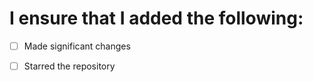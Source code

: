<!-- changed a file mentioned in the readme.md-->
<!-- -[x] add a 'x' to make it tick-->

# I ensure that I added the following:
 - [ ] Made significant changes
 - [ ] Starred the repository
 
